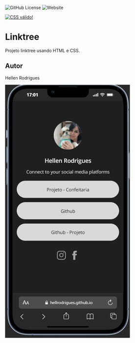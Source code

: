 ![GitHub License](https://img.shields.io/github/license/hellrodrigues/linktree?style=for-the-badge)
![Website](https://img.shields.io/website?url=https%3A%2F%2Fhellrodrigues.github.io%2Flinktree%2F&style=for-the-badge)
<p>
    <a href="https://jigsaw.w3.org/css-validator/check/referer">
        <img style="border:0;width:88px;height:31px"
            src="https://jigsaw.w3.org/css-validator/images/vcss-blue"
            alt="CSS válido!" />
    </a>
</p>


# Linktree
Projeto linktree usando HTML e CSS.
## Autor
Hellen Rodrigues


![](img/telefone.png)

